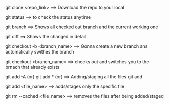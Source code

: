 git clone <repo_link>   ==> Download the repo to your local

git status    ==> to check the status anytime

git branch    ==> Shows all checked out branch and the current working one

git diff      ==> Shows the changed in detail

git checkout -b <branch_name>  ==> Gonna create a new branch ans automatically swithes the branch

git checkout <branch_name>  ==> checks out and switches you to the brnach that already exists

git add -A (or)
git add * (or)       ==>  Adding/staging all the files
git add .

git add <file_name>  ==> adds/stages only the specific file

git rm --cached <file_name>  ==> removes the files after being added/staged